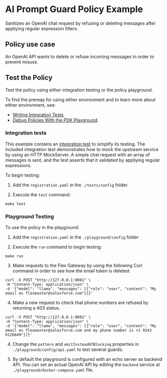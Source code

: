 
# AI Prompt Guard Policy Example
Sanitizes an OpenAI chat request by refusing or deleting messages after appliying regular expression filters.

## Policy use case
An OpenAI API wants to delete or refuse incoming messages in order to prevent misuse.

## Test the Policy
Test the policy using either integration testing or the policy playground.

To find the prereqs for using either environment and to learn more about either environment, see:

* [Writing Integration Tests](https://docs.mulesoft.com/pdk/latest/policies-pdk-integration-tests).
* [Debug Policies With the PDK Playground](https://docs.mulesoft.com/pdk/latest/policies-pdk-debug-local).

### Integration tests

This example contains an [integration test](./tests/requests.rs) to simplify its testing. The included integration test demonstrates how to mock the upstream service by using an HTTP MockServer. A simple chat request with an array of messages is sent, and the test asserts that it validated by appliying regular expressions.

To begin testing:

1. Add the `registration.yaml` in the `./tests/config` folder.

2. Execute the `test` command:

``` shell
make test
```

### Playground Testing

To use the policy in the playground:

1. Add the `registration.yaml` in the `./playground/config` folder

2. Execute the `run` command to begin testing:

``` shell
make run
```

3. Make requests to the Flex Gateway by using the following Curl command in order to see how the email token is deleted:

```shell
curl -X POST "http://127.0.0.1:8081" \
-H "Content-Type: application/json" \
-d '{"model": "llama", "messages": [{"role": "user", "content": "My email es flexmaster@salesforce.com"}]}'
```

4. Make a new request to check that phone numbers are refused by returning a 403 status.
```shell
curl -X POST "http://127.0.0.1:8081" \
-H "Content-Type: application/json" \
-d '{"model": "llama", "messages": [{"role": "user", "content": "My email es flexmaster@salesforce.com and my phone number is +1 9343 6126649"}]}'
```

4. Change the `pattern` and `omitInsteadOfBlocking` properties in `./playground/config/api.yaml` to test several guards.

5. By default the playground is configured with an echo server as backend API. You can set an actual OpenAI API by editing the `backend` service at `./playground/docker-compose.yaml` file.
